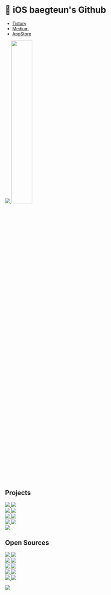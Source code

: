 #  iOS baegteun's Github

<!-- - [Portfoilo](https://baegteun.com) -->
- [Tistory](https://baegteun.tistory.com)
- [Medium](https://baegteun.medium.com)
- [AppStore](https://apps.apple.com/kr/developer/hyeongwoo-choi/id1614205706)

<a href="https://discord.com/users/330273418119479297">
  <img src="https://discord-profile-starcea.paring.moe/discord/330273418119479297" />
</a>

<img src="https://github-readme-stats.vercel.app/api/top-langs/?username=baekteun&layout=compact&thema=merko" style="width:37%;"/>

## Projects
<div>
  <a href="https://github.com/baekteun/TodayWhat-new">
    <img src="https://denvercoder1-github-readme-stats.vercel.app/api/pin/?username=todaywhat&repo=TodayWhat-iOS" />
  </a>
  <a href="https://github.com/team-aliens/DMS-iOS">
    <img src="https://denvercoder1-github-readme-stats.vercel.app/api/pin/?username=team-aliens&repo=DMS-iOS" />
  </a>
</div>
<div>
  <a href="https://github.com/Team-Ampersand/Dotori-iOS">
    <img src="https://denvercoder1-github-readme-stats.vercel.app/api/pin/?username=Team-Ampersand&repo=Dotori-iOS" />
  </a>
  <a href="https://github.com/GSM-MSG/SMS-iOS">
    <img src="https://denvercoder1-github-readme-stats.vercel.app/api/pin/?username=GSM-MSG&repo=SMS-iOS" />
  </a>
</div>
<div>
  <a href="https://github.com/wakmusic/wakmusic-iOS">
    <img src="https://denvercoder1-github-readme-stats.vercel.app/api/pin/?username=wakmusic&repo=wakmusic-iOS" />
  </a>
  <a href="https://github.com/GSM-MSG/GCMS-iOS">
    <img src="https://denvercoder1-github-readme-stats.vercel.app/api/pin/?username=GSM-MSG&repo=GCMS-iOS" />
  </a>
</div>
<div>
  <a href="https://github.com/Team-ComIT/SimTong-iOS">
    <img src="https://denvercoder1-github-readme-stats.vercel.app/api/pin/?username=Team-ComIT&repo=SimTong-iOS" />
  </a>
  <a href="https://github.com/baekteun/GRIG-iOS">
    <img src="https://denvercoder1-github-readme-stats.vercel.app/api/pin/?username=baekteun&repo=GRIG-iOS" />
  </a>
</div>
<div>
  <a href="https://github.com/Software-Meister-High-School-Community/MOIZA-iOS">
    <img src="https://denvercoder1-github-readme-stats.vercel.app/api/pin/?username=Software-Meister-High-School-Community&repo=MOIZA-iOS" />
  </a>
</div>


## Open Sources
<div>
  <a href="https://github.com/GSM-MSG/Miniature">
    <img src="https://denvercoder1-github-readme-stats.vercel.app/api/pin/?username=GSM-MSG&repo=Miniature" />
  </a>
  <a href="https://github.com/GSM-MSG/Emdpoint">
    <img src="https://denvercoder1-github-readme-stats.vercel.app/api/pin/?username=GSM-MSG&repo=Emdpoint" />
  </a>
</div>
<div>
  <a href="https://github.com/baekteun/CombineFlow">
    <img src="https://denvercoder1-github-readme-stats.vercel.app/api/pin/?username=baekteun&repo=CombineFlow" />
  </a>
  <a href="https://github.com/GSM-MSG/Configure">
    <img src="https://denvercoder1-github-readme-stats.vercel.app/api/pin/?username=GSM-MSG&repo=Configure" />
  </a>
</div>
<div>
  <a href="https://github.com/baekteun/NeiSwift">
    <img src="https://denvercoder1-github-readme-stats.vercel.app/api/pin/?username=baekteun&repo=NeiSwift" />
  </a>
  <a href="https://github.com/baekteun/EventLimiter">
    <img src="https://denvercoder1-github-readme-stats.vercel.app/api/pin/?username=baekteun&repo=EventLimiter" />
  </a>
</div>
<div>
  <a href="https://github.com/baekteun/BTImageView">
    <img src="https://denvercoder1-github-readme-stats.vercel.app/api/pin/?username=baekteun&repo=BTImageView" />
  </a>
  <a href="https://github.com/GSM-MSG/MSGLayout">
    <img src="https://denvercoder1-github-readme-stats.vercel.app/api/pin/?username=GSM-MSG&repo=MSGLayout" />
  </a>
</div>
<div>
  <a href="https://github.com/GSM-MSG/Store">
    <img src="https://denvercoder1-github-readme-stats.vercel.app/api/pin/?username=GSM-MSG&repo=Store" />
  </a>
  <a href="https://github.com/GSM-MSG/Anim">
    <img src="https://denvercoder1-github-readme-stats.vercel.app/api/pin/?username=GSM-MSG&repo=Anim" />
  </a>
</div>

<!--
- [Miniature](https://github.com/GSM-MSG/Miniature)
- [Emdpoint](https://github.com/GSM-MSG/Emdpoint)
- [CombineFlow](https://github.com/baekteun/CombineFlow)
- [Configure](https://github.com/GSM-MSG/Configure)
- [NeiSwift](https://github.com/baekteun/NeiSwift)
- [EventLimiter](https://github.com/baekteun/EventLimiter)
- [BTImageView](https://github.com/baekteun/BTImageView)
- [MSGLayout](https://github.com/GSM-MSG/MSGLayout)
- [Store](https://github.com/GSM-MSG/Store)
- [Anim](https://github.com/GSM-MSG/Anim)
-->

<!--<div align="center">
  <img src="https://github-readme-stats.vercel.app/api?username=baekteun&theme=radical&show_icons=true" style="width:50%;"/>
  
</div>-->

<!--<div align="center">
  <a href="https://discord.com/users/330273418119479297">
    <img src="https://lanyard.cnrad.dev/api/330273418119479297" />
  </a>

  <a href="https://solved.ac/baekteun/">
    <img src="http://mazassumnida.wtf/api/v2/generate_badge?boj=baekteun" />
  </a>
  
</div>-->
  
</div>

<a href="https://hits.seeyoufarm.com"><img src="https://hits.seeyoufarm.com/api/count/incr/badge.svg?url=https%3A%2F%2Fgithub.com%2Fbaekteun%2Fbaekteun&count_bg=%23FF4242&title_bg=%23555555&icon=swift.svg&icon_color=%23FF4242&title=hits&edge_flat=false"/></a>

<!-- <div align="center">
  <a href="https://apps.apple.com/kr/app/gri-g/id1622010590"><img src="https://user-images.githubusercontent.com/74440939/178626262-9fb254d4-61e0-4309-a39d-21b71108da65.png" width="125" height="125" /></a>
  <a href="https://apps.apple.com/app/id1629567018"><img src="https://user-images.githubusercontent.com/74440939/178626409-e1d1d609-a630-4666-bda1-179415534b5d.png" width="125" height="125" /></a>
  <a href="https://apps.apple.com/kr/app/gcms/id1616315883"><img src="https://user-images.githubusercontent.com/74440939/178626493-ef5d220c-37fe-4100-98ae-c76bfef9d2e6.png" width="125" height="125" /></a> -->

<!--   [![Ashutosh's github activity graph](https://activity-graph.herokuapp.com/graph?username=baekteun&theme=xcode)](https://github.com/ashutosh00710/github-readme-activity-graph) -->


<!-- Stack Table -->
<!--<table>
  <tr>
    <td valign="top" width=50%>
      <div align="center">
        <h6> <b> Stack </b> </h6>
      </div>
      <div align="center">
        <img style="margin: 10px" alt="Swift" height="50" src="https://raw.githubusercontent.com/github/explore/e94815998e4e0713912fed477a1f346ec04c3da2/topics/swift/swift.png"/>
        <img style="margin: 10px" alt="Swift" height="50" src="https://raw.githubusercontent.com/github/explore/e94815998e4e0713912fed477a1f346ec04c3da2/topics/swift/swift.png"/>
        <img style="margin: 10px" alt="Swift" height="50" src="https://raw.githubusercontent.com/github/explore/e94815998e4e0713912fed477a1f346ec04c3da2/topics/swift/swift.png"/>
        <img style="margin: 10px" alt="Kotlin" height="50" src="https://raw.githubusercontent.com/github/explore/e94815998e4e0713912fed477a1f346ec04c3da2/topics/swift/swift.png"/>
        <img style="margin: 10px" alt="Kotlin" height="50" src="https://raw.githubusercontent.com/github/explore/80688e429a7d4ef2fca1e82350fe8e3517d3494d/topics/react/react.png"/>
        <img style="margin: 10px" alt="Python" height="50" src="https://raw.githubusercontent.com/github/explore/e94815998e4e0713912fed477a1f346ec04c3da2/topics/swift/swift.png"/>
        <img style="margin: 10px" alt="Python" height="50" src="https://raw.githubusercontent.com/github/explore/e94815998e4e0713912fed477a1f346ec04c3da2/topics/swift/swift.png"/>
      </div>
    </td>
    <td valign="top" width="50%">
        <div align="center">
                <h6><b>Tools</b></h6>
            </div>
        <div align="center"> 
          <img style="margin: 10px" src="https://user-images.githubusercontent.com/74440939/134772887-3ade7096-8390-4370-8e01-fae73c7d32d5.png" alt="macOS" height="50" /> 
            <img style="margin: 10px" src="https://upload.wikimedia.org/wikipedia/commons/thumb/5/5f/Windows_logo_-_2012.svg/1024px-Windows_logo_-_2012.svg.png" alt="Windows" height="50" /> 
          <img style="margin: 10px" src="https://profilinator.rishav.dev/skills-assets/git-scm-icon.svg" alt="Git" height="50" /> 
          <img style="margin: 10px" src="https://user-images.githubusercontent.com/74440939/134781969-1c7d1bc4-182e-44c6-a019-aa4087103841.png" alt="GitKraken" height="50" />
          <img style="margin: 10px" src="https://user-images.githubusercontent.com/74440939/138584116-de708ae9-4c0e-4420-921f-b44f9ae44aa9.png" alt="Xcode" height="50" />
          <img style="margin: 10px" src="https://user-images.githubusercontent.com/74440939/134781828-e79043cc-4f04-49c4-862b-e335f66a6a69.png" alt="IntelliJ" height="50" />
          <img style="margin: 10px" src="https://user-images.githubusercontent.com/74440939/134782348-23589f4f-f805-43c6-affe-0f4059ec58bc.png" alt="vscode" height="50" />
          <img style="margin: 10px" src="https://user-images.githubusercontent.com/74440939/134781320-486a354f-6dde-4556-82c6-241add714c2c.png" alt="Notion" height="50" />
        </div>
    </td>
  </tr>
</table> -->




<!-- ![hyp3rflow's solved.ac stats](https://github-readme-solvedac.hyp3rflow.vercel.app/api/?handle=baekteun)
<!-- <img src="https://img.shields.io/badge/Swift-FA7343?style=flat-square&logo=Swift&logoColor=white"/> 
<!-- [![Ashutosh's github activity graph](https://activity-graph.herokuapp.com/graph?username=baekteun&theme=xcode)](https://github.com/baekteun/github-readme-activity-graph)
![Snake animation](https://github.com/Thales-Eduardo/Thales-Eduardo/blob/output/github-contribution-grid-snake.svg) -->

